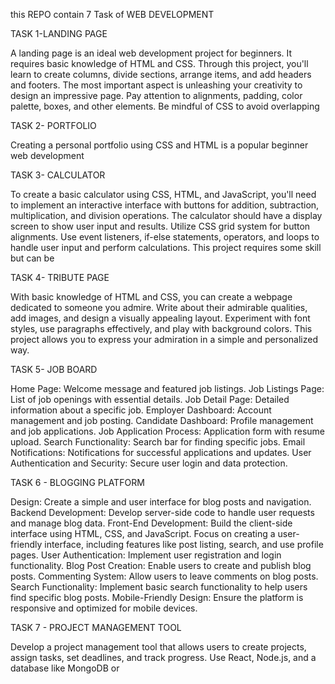 this REPO contain 7 Task of WEB DEVELOPMENT 

TASK 1-LANDING PAGE

A landing page is an ideal web development project for beginners. It requires basic
knowledge of HTML and CSS. Through this project, you'll learn to create columns, divide
sections, arrange items, and add headers and footers. The most important aspect is
unleashing your creativity to design an impressive page. Pay attention to alignments,
padding, color palette, boxes, and other elements. Be mindful of CSS to avoid overlapping

TASK 2- PORTFOLIO

Creating a personal portfolio using CSS and HTML is a popular beginner web development

TASK 3- CALCULATOR

To create a basic calculator using CSS, HTML, and JavaScript, you'll need to implement an
interactive interface with buttons for addition, subtraction, multiplication, and division
operations. The calculator should have a display screen to show user input and results. Utilize
CSS grid system for button alignments. Use event listeners, if-else statements, operators, and
loops to handle user input and perform calculations. This project requires some skill but can be

TASK 4- TRIBUTE PAGE

With basic knowledge of HTML and CSS, you can create a webpage dedicated to someone you
admire. Write about their admirable qualities, add images, and design a visually appealing
layout. Experiment with font styles, use paragraphs effectively, and play with background
colors. This project allows you to express your admiration in a simple and personalized way.

TASK 5- JOB BOARD

Home Page: Welcome message and featured job listings.
Job Listings Page: List of job openings with essential details.
Job Detail Page: Detailed information about a specific job.
Employer Dashboard: Account management and job posting.
Candidate Dashboard: Profile management and job applications.
Job Application Process: Application form with resume upload.
Search Functionality: Search bar for finding specific jobs.
Email Notifications: Notifications for successful applications and updates.
User Authentication and Security: Secure user login and data protection.

TASK 6 - BLOGGING PLATFORM 

 Design: Create a simple and user interface for blog posts and navigation.
 Backend Development: Develop server-side code to handle user requests and manage blog data.
 Front-End Development: Build the client-side interface using HTML, CSS, and JavaScript.
 Focus on creating a user-friendly interface, including features like post listing, search, and use profile pages.
 User Authentication: Implement user registration and login functionality.
 Blog Post Creation: Enable users to create and publish blog posts.
 Commenting System: Allow users to leave comments on blog posts.
 Search Functionality: Implement basic search functionality to help users find specific blog posts.
 Mobile-Friendly Design: Ensure the platform is responsive and optimized for mobile devices.

 TASK 7 - PROJECT MANAGEMENT TOOL

Develop a project management tool that allows users to create projects, assign tasks, set
deadlines, and track progress. Use React, Node.js, and a database like MongoDB or


